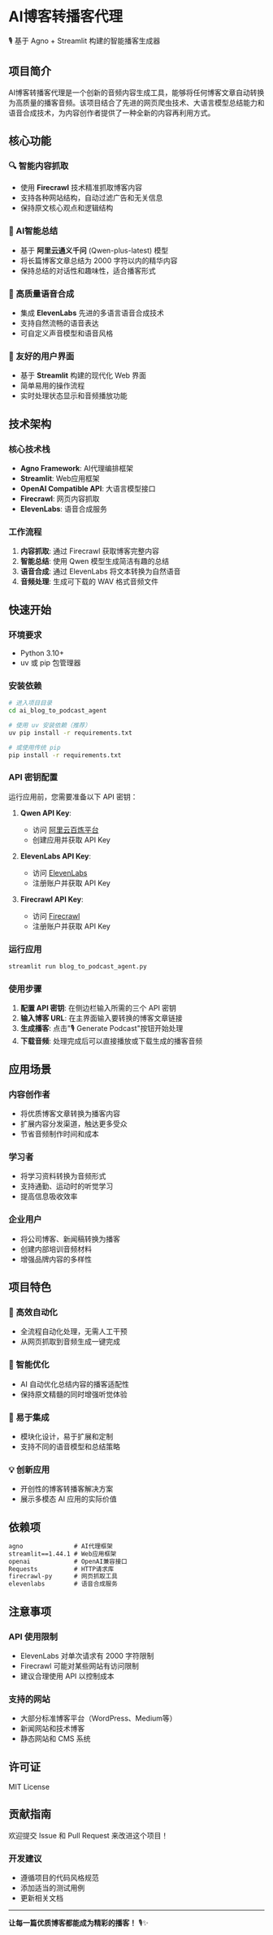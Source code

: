 # AI博客转播客代理

🎙️ 基于 Agno + Streamlit 构建的智能播客生成器

## 项目简介

AI博客转播客代理是一个创新的音频内容生成工具，能够将任何博客文章自动转换为高质量的播客音频。该项目结合了先进的网页爬虫技术、大语言模型总结能力和语音合成技术，为内容创作者提供了一种全新的内容再利用方式。

## 核心功能

### 🔍 智能内容抓取
- 使用 **Firecrawl** 技术精准抓取博客内容
- 支持各种网站结构，自动过滤广告和无关信息
- 保持原文核心观点和逻辑结构

### 🧠 AI智能总结
- 基于 **阿里云通义千问** (Qwen-plus-latest) 模型
- 将长篇博客文章总结为 2000 字符以内的精华内容
- 保持总结的对话性和趣味性，适合播客形式

### 🎤 高质量语音合成
- 集成 **ElevenLabs** 先进的多语言语音合成技术
- 支持自然流畅的语音表达
- 可自定义声音模型和语音风格

### 📱 友好的用户界面
- 基于 **Streamlit** 构建的现代化 Web 界面
- 简单易用的操作流程
- 实时处理状态显示和音频播放功能

## 技术架构

### 核心技术栈
- **Agno Framework**: AI代理编排框架
- **Streamlit**: Web应用框架
- **OpenAI Compatible API**: 大语言模型接口
- **Firecrawl**: 网页内容抓取
- **ElevenLabs**: 语音合成服务

### 工作流程
1. **内容抓取**: 通过 Firecrawl 获取博客完整内容
2. **智能总结**: 使用 Qwen 模型生成简洁有趣的总结
3. **语音合成**: 通过 ElevenLabs 将文本转换为自然语音
4. **音频处理**: 生成可下载的 WAV 格式音频文件

## 快速开始

### 环境要求
- Python 3.10+
- uv 或 pip 包管理器

### 安装依赖

```bash
# 进入项目目录
cd ai_blog_to_podcast_agent

# 使用 uv 安装依赖（推荐）
uv pip install -r requirements.txt

# 或使用传统 pip
pip install -r requirements.txt
```

### API 密钥配置

运行应用前，您需要准备以下 API 密钥：

1. **Qwen API Key**: 
   - 访问 [阿里云百炼平台](https://bailian.console.aliyun.com/)
   - 创建应用并获取 API Key

2. **ElevenLabs API Key**:
   - 访问 [ElevenLabs](https://elevenlabs.io/)
   - 注册账户并获取 API Key

3. **Firecrawl API Key**:
   - 访问 [Firecrawl](https://www.firecrawl.dev/)
   - 注册账户并获取 API Key

### 运行应用

```bash
streamlit run blog_to_podcast_agent.py
```

### 使用步骤

1. **配置 API 密钥**: 在侧边栏输入所需的三个 API 密钥
2. **输入博客 URL**: 在主界面输入要转换的博客文章链接
3. **生成播客**: 点击"🎙️ Generate Podcast"按钮开始处理
4. **下载音频**: 处理完成后可以直接播放或下载生成的播客音频

## 应用场景

### 内容创作者
- 将优质博客文章转换为播客内容
- 扩展内容分发渠道，触达更多受众
- 节省音频制作时间和成本

### 学习者
- 将学习资料转换为音频形式
- 支持通勤、运动时的听觉学习
- 提高信息吸收效率

### 企业用户
- 将公司博客、新闻稿转换为播客
- 创建内部培训音频材料
- 增强品牌内容的多样性

## 项目特色

### 🚀 高效自动化
- 全流程自动化处理，无需人工干预
- 从网页抓取到音频生成一键完成

### 🎯 智能优化
- AI 自动优化总结内容的播客适配性
- 保持原文精髓的同时增强听觉体验

### 🔧 易于集成
- 模块化设计，易于扩展和定制
- 支持不同的语音模型和总结策略

### 💡 创新应用
- 开创性的博客转播客解决方案
- 展示多模态 AI 应用的实际价值

## 依赖项

```txt
agno              # AI代理框架
streamlit==1.44.1 # Web应用框架
openai            # OpenAI兼容接口
Requests          # HTTP请求库
firecrawl-py      # 网页抓取工具
elevenlabs        # 语音合成服务
```

## 注意事项

### API 使用限制
- ElevenLabs 对单次请求有 2000 字符限制
- Firecrawl 可能对某些网站有访问限制
- 建议合理使用 API 以控制成本

### 支持的网站
- 大部分标准博客平台（WordPress、Medium等）
- 新闻网站和技术博客
- 静态网站和 CMS 系统

## 许可证

MIT License

## 贡献指南

欢迎提交 Issue 和 Pull Request 来改进这个项目！

### 开发建议
- 遵循项目的代码风格规范
- 添加适当的测试用例
- 更新相关文档

---

**让每一篇优质博客都能成为精彩的播客！** 🎙️✨ 